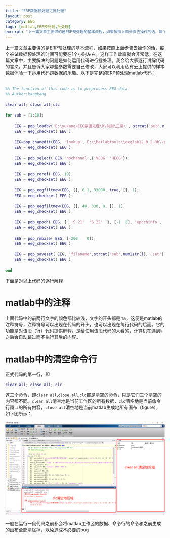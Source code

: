 ```yaml
---
title: "ERP数据预处理之批处理"
layout: post
category: EEG
tags: [matlab,ERP预处理,批处理]
excerpt: "上一篇文章主要讲的是ERP预处理的基本流程，如果按照上面步骤去操作的话，每个被试数据预处理的时间可能要在1个小时左右，这样工作效率就会非常低。在这篇文章中，主要解决的问题是如何运用代码进行批处理"
---
```

上一篇文章主要讲的是ERP预处理的基本流程，如果按照上面步骤去操作的话，每个被试数据预处理的时间可能要在1个小时左右，这样工作效率就会非常低。在这篇文章中，主要解决的问题是如何运用代码进行批处理。我会给大家逐行讲解代码的含义，并且告诉大家哪些参数需要自己修改，大家可以利用私有云上提供的样本数据体验一下运用代码跑数据的乐趣。以下是完整的ERP预处理matlab代码：

```matlab

%% The function of this code is to preprocess EEG data
%% Author:kangkang

clear all; close all;clc  

for sub = [1:10];

    EEG = pop_loadbv('E:\yukang\EEG数据处理\R\前测\正常\', strcat('sub',num2str(sub),'.vhdr'), [], [1 2 3 4 5 6 7 8 9 10 11 12 13 14 15 16 17 18 19 20 21 22 23 24 25 26 27 28 29 30 31]);
    EEG = eeg_checkset( EEG );

    EEG=pop_chanedit(EEG, 'lookup','E:\\Matlabtools\\eeglab12_0_2_0b\\plugins\\dipfit2.2\\standard_BESA\\standard-10-5-cap385.elp');
    EEG = eeg_checkset( EEG );

    EEG = pop_select( EEG,'nochannel',{'VEOG' 'HEOG'});
    EEG = eeg_checkset( EEG );

    EEG = pop_reref( EEG, 19);
    EEG = eeg_checkset( EEG );

    EEG = pop_eegfiltnew(EEG, [], 0.1, 33000, true, [], 1);
    EEG = eeg_checkset( EEG );

    EEG = pop_eegfiltnew(EEG, [], 40, 330, 0, [], 1);
    EEG = eeg_checkset( EEG );

    EEG = pop_epoch( EEG, {  'S 21'  'S 22'  }, [-1  2], 'epochinfo', 'yes');
    EEG = eeg_checkset( EEG );

    EEG = pop_rmbase( EEG, [-200    0]);
    EEG = eeg_checkset( EEG );

    EEG = pop_saveset( EEG, 'filename',strcat('sub',num2str(i),'.set'),'filepath','E:\preprocesing_1\');
    EEG = eeg_checkset( EEG );

end

```
下面是对以上代码的逐行解释

# matlab中的注释
上面代码中的前两行文字的颜色都比较浅，文字的开头都是 `%%`，这便是matlab的注释符号，注释符号可以出现在代码的开头，也可以出现在每行代码的后面。它的功能是对该段（行）代码提供解释，是给使用该段代码的人看的，计算机在遇到`%`之后会自动跳过而不执行其后的内容。

# matlab中的清空命令行
正式代码的第一行，即
```matlab
clear all; close all; clc
```
这三个命令，即`clear all`,`close all`,`clc`都是清空的命令，只是它们三个清空的内容都不同。`clear all`清空地是当前工作区的所有数据，`clc`清空地是当前命令行窗口的所有内容，`close all`清空地是当前matlab生成地所有画布（figure），如下图所示：

![p1](/images/posts/20190301/p1.png)

一般在运行一段代码之前都会将matlab工作区的数据、命令行的命令和之前生成的画布全部清除掉，以免造成不必要的bug

#
